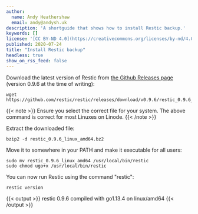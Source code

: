 ```yaml
---
author:
  name: Andy Heathershaw
  email: andy@andysh.uk
description: 'A shortguide that shows how to install Restic backup.'
keywords: []
license: '[CC BY-ND 4.0](https://creativecommons.org/licenses/by-nd/4.0)'
published: 2020-07-24
title: "Install Restic backup"
headless: true
show_on_rss_feed: false
---
```

Download the latest version of Restic from [the Github Releases page](https://github.com/restic/restic/releases) (version 0.9.6 at the time of writing):

    wget https://github.com/restic/restic/releases/download/v0.9.6/restic_0.9.6_linux_amd64.bz2
    
{{< note >}}
Ensure you select the correct file for your system. The above command is correct for most Linuxes on Linode.
{{< /note >}}

Extract the downloaded file:

    bzip2 -d restic_0.9.6_linux_amd64.bz2
    
Move it to somewhere in your PATH and make it executable for all users:

    sudo mv restic_0.9.6_linux_amd64 /usr/local/bin/restic
    sudo chmod ugo+x /usr/local/bin/restic
    
You can now run Restic using the command "restic":

    restic version
    
{{< output >}}
restic 0.9.6 compiled with go1.13.4 on linux/amd64
{{< /output >}}